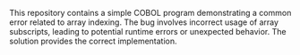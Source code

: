 This repository contains a simple COBOL program demonstrating a common error related to array indexing.  The bug involves incorrect usage of array subscripts, leading to potential runtime errors or unexpected behavior. The solution provides the correct implementation.